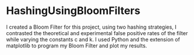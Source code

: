 # HashingUsingBloomFilters
 I created a Bloom Filter for this project, using two hashing strategies, I contrasted the theoretical and experimental false positive rates of the filter while varying the constants c and k. I used Python and the extension of matplotlib to program my Bloom Filter and plot my results. 
